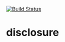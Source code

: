 [![Build Status](https://travis-ci.org/dbalatero/disclosure.svg?branch=master)](https://travis-ci.org/dbalatero/disclosure)

# disclosure
